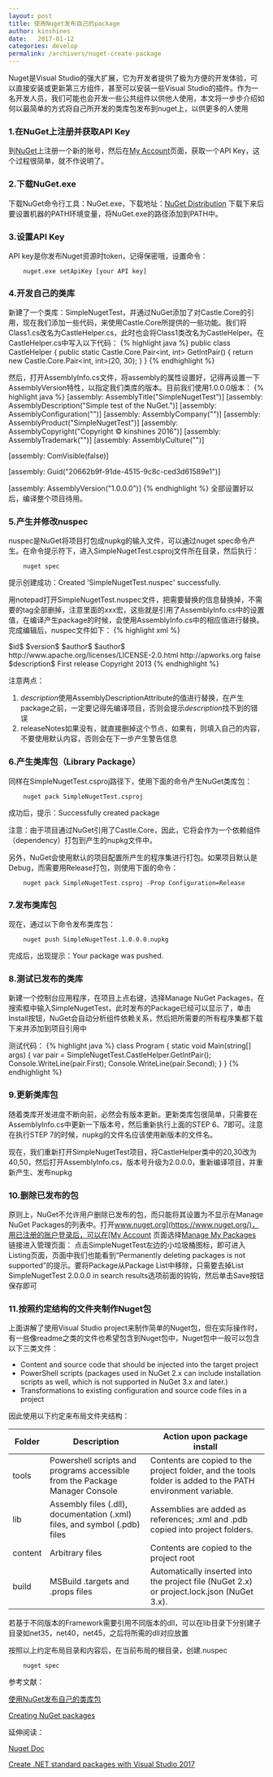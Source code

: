 ```yaml
---
layout: post
title: 使用Nuget发布自己的package
author: kinshines
date:   2017-01-12
categories: develop
permalink: /archivers/nuget-create-package
---
```


<p class="lead">Nuget是Visual Studio的强大扩展，它为开发者提供了极为方便的开发体验，可以直接安装或更新第三方组件，甚至可以安装一些Visual Studio的插件。作为一名开发人员，我们可能也会开发一些公共组件以供他人使用，本文将一步步介绍如何以最简单的方式将自己所开发的类库包发布到nuget上，以供更多的人使用</p>

### 1.在NuGet上注册并获取API Key
到[NuGet](https://www.nuget.org/)上注册一个新的账号，然后在[My Account](https://www.nuget.org/account)页面，获取一个API Key，这个过程很简单，就不作说明了。

### 2.下载NuGet.exe
下载NuGet命令行工具：NuGet.exe，下载地址：[NuGet Distribution](https://dist.nuget.org/index.html) 下载下来后要设置机器的PATH环境变量，将NuGet.exe的路径添加到PATH中。

### 3.设置API Key
API key是你发布Nuget资源时token，记得保密哦，设置命令：

        nuget.exe setApiKey [your API key]

### 4.开发自己的类库
新建了一个类库：SimpleNugetTest，并通过NuGet添加了对Castle.Core的引用，现在我们添加一些代码，来使用Castle.Core所提供的一些功能。我们将Class1.cs改名为CastleHelper.cs，此时也会将Class1类改名为CastleHelper。在CastleHelper.cs中写入以下代码：
{% highlight java %}
public class CastleHelper
{
    public static Castle.Core.Pair<int, int> GetIntPair()
    {
        return new Castle.Core.Pair<int, int>(20, 30);
    }
}
{% endhighlight %}

然后，打开AssemblyInfo.cs文件，将assembly的属性设置好，记得再设置一下AssemblyVersion特性，以指定我们类库的版本。目前我们使用1.0.0.0版本：
{% highlight java %}
[assembly: AssemblyTitle("SimpleNugetTest")]
[assembly: AssemblyDescription("Simple test of the NuGet.")]
[assembly: AssemblyConfiguration("")]
[assembly: AssemblyCompany("")]
[assembly: AssemblyProduct("SimpleNugetTest")]
[assembly: AssemblyCopyright("Copyright © kinshines 2016")]
[assembly: AssemblyTrademark("")]
[assembly: AssemblyCulture("")]
 
[assembly: ComVisible(false)]
 
[assembly: Guid("20662b9f-91de-4515-9c8c-ced3d61589e1")]
 
[assembly: AssemblyVersion("1.0.0.0")]
{% endhighlight %}
全部设置好以后，编译整个项目待用。

### 5.产生并修改nuspec
nuspec是NuGet将项目打包成nupkg的输入文件，可以通过nuget spec命令产生。在命令提示符下，进入SimpleNugetTest.csproj文件所在目录，然后执行：

        nuget spec

提示创建成功：Created 'SimpleNugetTest.nuspec' successfully.

用notepad打开SimpleNugetTest.nuspec文件，把需要替换的信息替换掉，不需要的tag全部删掉，注意里面的$xxx$宏，这些就是引用了AssemblyInfo.cs中的设置值，在编译产生package的时候，会使用AssemblyInfo.cs中的相应值进行替换。完成编辑后，nuspec文件如下：
{% highlight xml %}
<?xml version="1.0"?>
<package >
  <metadata>
    <id>$id$</id>
    <version>$version$</version>
    <title>$title$</title>
    <authors>$author$</authors>
    <owners>$author$</owners>
    <licenseUrl>http://www.apache.org/licenses/LICENSE-2.0.html</licenseUrl>
    <projectUrl>http://apworks.org</projectUrl>
    <requireLicenseAcceptance>false</requireLicenseAcceptance>
    <description>$description$</description>
    <releaseNotes>First release</releaseNotes>
    <copyright>Copyright 2013</copyright>
  </metadata>
</package>
{% endhighlight %}

注意两点：
1. $description$使用AssemblyDescriptionAttribute的值进行替换，在产生package之前，一定要记得先编译项目，否则会提示$description$找不到的错误
2. releaseNotes如果没有，就直接删掉这个节点，如果有，则填入自己的内容，不要使用默认内容，否则会在下一步产生警告信息

### 6.产生类库包（Library Package）
同样在SimpleNugetTest.csproj路径下，使用下面的命令产生NuGet类库包：

        nuget pack SimpleNugetTest.csproj

成功后，提示：Successfully created package

注意：由于项目通过NuGet引用了Castle.Core，因此，它将会作为一个依赖组件（dependency）打包到产生的nupkg文件中。

另外，NuGet会使用默认的项目配置所产生的程序集进行打包。如果项目默认是Debug，而需要用Release打包，则使用下面的命令：

        nuget pack SimpleNugetTest.csproj -Prop Configuration=Release

### 7.发布类库包
现在，通过以下命令发布类库包：

        nuget push SimpleNugetTest.1.0.0.0.nupkg

完成后，出现提示：Your package was pushed.

### 8.测试已发布的类库
新建一个控制台应用程序，在项目上点右键，选择Manage NuGet Packages，在搜索框中输入SimpleNugetTest，此时发布的Package已经可以显示了，单击Install按钮，NuGet会自动分析组件依赖关系，然后把所需要的所有程序集都下载下来并添加到项目引用中

测试代码：
{% highlight java %}
class Program
{
    static void Main(string[] args)
    {
        var pair = SimpleNugetTest.CastleHelper.GetIntPair();
        Console.WriteLine(pair.First);
        Console.WriteLine(pair.Second);
    }
}
{% endhighlight %}

### 9.更新类库包
随着类库开发进度不断向前，必然会有版本更新。更新类库包很简单，只需要在AssemblyInfo.cs中更新一下版本号，然后重新执行上面的STEP 6、7即可。注意在执行STEP 7的时候，nupkg的文件名应该使用新版本的文件名。

现在，我们重新打开SimpleNugetTest项目，将CastleHelper类中的20,30改为40,50，然后打开AssemblyInfo.cs，版本号升级为2.0.0.0，重新编译项目，并重新产生、发布nupkg

### 10.删除已发布的包
原则上，NuGet不允许用户删除已发布的包，而只能将其设置为不显示在Manage NuGet Packages的列表中。打开[www.nuget.org](https://www.nuget.org/)，用已注册的账户登录后，可以在[My Account](https://www.nuget.org/account) 页面选择[Manage My Packages](https://www.nuget.org/account/Packages) 链接进入管理页面：
点击SimpleNugetTest左边的小垃圾桶图标，即可进入Listing页面，页面中我们也能看到“Permanently deleting packages is not supported”的提示。要将Package从Package List中移除，只需要去掉List SimpleNugetTest 2.0.0.0 in search results选项前面的钩钩，然后单击Save按钮保存即可

### 11.按照约定结构的文件夹制作Nuget包
上面讲解了使用Visual Studio project来制作简单的Nuget包，但在实际操作时，有一些像readme之类的文件也希望包含到Nuget包中，Nuget包中一般可以包含以下三类文件：

* Content and source code that should be injected into the target project
* PowerShell scripts (packages used in NuGet 2.x can include installation scripts as well, which is not supported in NuGet 3.x and later.)
* Transformations to existing configuration and source code files in a project

因此使用以下约定来布局文件夹结构：

<table>
  <thead>
    <tr>
      <th>Folder</th>
      <th>Description</th>
      <th>Action upon package install</th>
    </tr>
  </thead>
  <tbody>
    <tr>
      <td>tools</td>
      <td>Powershell scripts and programs accessible from the Package Manager Console</td>
      <td>Contents are copied to the project folder, and the tools folder is added to the PATH environment variable.</td>
    </tr>
    <tr>
      <td>lib</td>
      <td>Assembly files (.dll), documentation (.xml) files, and symbol (.pdb) files</td>
      <td>Assemblies are added as references; .xml and .pdb copied into project folders.</td>
    </tr>
    <tr>
      <td>content</td>
      <td>Arbitrary files</td>
      <td>Contents are copied to the project root</td>
    </tr>
    <tr>
      <td>build</td>
      <td>MSBuild .targets and .props files</td>
      <td>Automatically inserted into the project file (NuGet 2.x) or project.lock.json (NuGet 3.x).</td>
    </tr>
  </tbody>
</table>

若基于不同版本的Framework需要引用不同版本的dll，可以在lib目录下分别建子目录如net35，net40，net45，之后将所需的dll对应放置

按照以上约定布局目录和内容后，在当前布局的根目录，创建.nuspec

        nuget spec


参考文献：

[使用NuGet发布自己的类库包](http://www.cnblogs.com/daxnet/archive/2013/05/07/3064577.html)

[Creating NuGet packages](https://docs.microsoft.com/zh-cn/nuget/create-packages/creating-a-package)

延伸阅读：

[Nuget Doc](https://docs.microsoft.com/zh-cn/nuget/)

[Create .NET standard packages with Visual Studio 2017](https://docs.microsoft.com/zh-cn/nuget/guides/create-net-standard-packages-vs2017)


